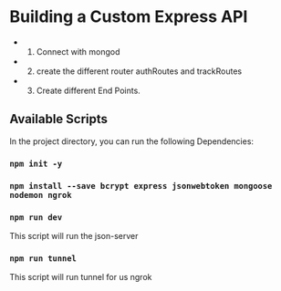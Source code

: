 # Building a Custom Express API

- 1. Connect with mongod
- 2. create the different router authRoutes and trackRoutes
- 3. Create different End Points.

## Available Scripts

In the project directory, you can run the following Dependencies:

### `npm init -y`

### `npm install --save bcrypt express jsonwebtoken mongoose nodemon ngrok`

### `npm run dev`

This script will run the json-server

### `npm run tunnel`

This script will run tunnel for us ngrok
